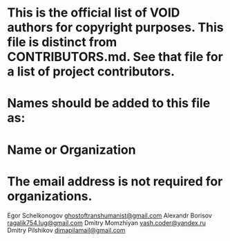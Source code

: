 # This is the official list of VOID authors for copyright purposes. This file is distinct from CONTRIBUTORS.md. See that file for a list of project contributors.

# Names should be added to this file as:
# Name or Organization <email address>
# The email address is not required for organizations.

Egor Schelkonogov <ghostoftranshumanist@gmail.com>
Alexandr Borisov <ragalik754.lug@gmail.com>
Dmitry Momzhiyan <vash.coder@yandex.ru>
Dmitry Pilshikov <dimapilamail@gmail.com>
